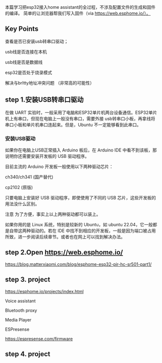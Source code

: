 本篇学习把esp32接入home assistant的全过程，不涉及配置文件的生成和固件的编译。
简单的让浏览器帮我们写入固件（via https://web.esphome.io/）。

## Key Points

查看是否已安装usb转串口驱动；

usb线是否连接在本机

usb线是否是数据线

esp32是否处于烧录模式

解决与brltty地址冲突问题 （非常高的可能性）

## step 1.安装USB转串口驱动

在做 UART 实验时，一般采用了电脑和ESP32单片机两台设备通信。ESP32单片机上有串口，但现在电脑上一般没有串口，需要外接 usb转串口小板，再拿线将串口小板和单片机串口连起来。但是，Ubuntu 不一定能够看到此串口。


### 安装USB驱动

如果你在电脑上USB正常插入 Arduino 板后，在 Arduino IDE 中看不到该板，那说明你还需要安装开发板的 USB 驱动程序。

目前主流的 Arduino 开发板一般使用以下两种驱动芯片：

ch340/ch341 (国产替代)

cp2102 (原版)

只要电脑上安装好 USB 驱动程序，即使使用了不同的 USB 芯片，这些开发板的用法没什么区别。

注意
为了方便，事实上以上两种驱动都可以装上。

如果你用的是 Linux 系统，特别是较新的 Ubuntu，如 ubuntu 22.04，它一般都是自带这两种驱动的。若在 IDE 中找不到相应的开发板，一般是因为端口被占用所致，进一步阅读后续章节。或者也在网上可以找到解决办法。


## step 2.Open https://web.esphome.io/

https://blog.matterxiaomi.com/blog/esphome-esp32-pir-hc-sr501-part1/


## step 3. project

https://esphome.io/projects/index.html

Voice assistant

Bluetooth proxy

Media Player

ESPresense

https://espresense.com/firmware


## step 4. project
